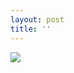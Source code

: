 ```yaml
---
layout: post
title: ''
---
```


<p class="imglist">








<a href="https://pic.superbed.cn/item/5daf4bf28b58bc7bf7c33db7.jpg" data-fancybox="images"><img src="https://pic.superbed.cn/item/5daf4bf28b58bc7bf7c33db7.jpg" /></a>
<a href="https://pic.superbed.cn/item/5daf4bf28b58bc7bf7c33dbc.jpg" data-fancybox="images"><img src="" /></a>
<a href="https://pic.superbed.cn/item/5daf4bf28b58bc7bf7c33dbf.jpg" data-fancybox="images"><img src="" /></a>
<a href="https://pic.superbed.cn/item/5daf4bf28b58bc7bf7c33dc6.jpg" data-fancybox="images"><img src="" /></a>
<a href="https://pic.superbed.cn/item/5daf4bf28b58bc7bf7c33dcd.jpg" data-fancybox="images"><img src="" /></a>
<a href="https://pic.superbed.cn/item/5daf4bf28b58bc7bf7c33dd0.jpg" data-fancybox="images"><img src="" /></a>
<a href="https://pic.superbed.cn/item/5daf4bf28b58bc7bf7c33ddb.jpg" data-fancybox="images"><img src="" /></a>
<a href="https://pic.superbed.cn/item/5daf4bf38b58bc7bf7c33de3.jpg" data-fancybox="images"><img src="" /></a>
<a href="https://pic.superbed.cn/item/5daf4bf38b58bc7bf7c33dec.jpg" data-fancybox="images"><img src="" /></a>
<a href="https://pic.superbed.cn/item/5daf4bf38b58bc7bf7c33df4.jpg" data-fancybox="images"><img src="" /></a>
<a href="https://pic.superbed.cn/item/5daf4bf38b58bc7bf7c33df9.jpg" data-fancybox="images"><img src="" /></a>
<a href="https://pic.superbed.cn/item/5daf4bf38b58bc7bf7c33e02.jpg" data-fancybox="images"><img src="" /></a>
<a href="https://pic.superbed.cn/item/5daf4bf38b58bc7bf7c33e07.jpg" data-fancybox="images"><img src="" /></a>
<a href="https://pic.superbed.cn/item/5daf4bf38b58bc7bf7c33e0e.jpg" data-fancybox="images"><img src="" /></a>
<a href="https://pic.superbed.cn/item/5daf4bf38b58bc7bf7c33e12.jpg" data-fancybox="images"><img src="" /></a>
<a href="https://pic.superbed.cn/item/5daf4bf38b58bc7bf7c33e17.jpg" data-fancybox="images"><img src="" /></a>
<a href="https://pic.superbed.cn/item/5daf4bf38b58bc7bf7c33e1a.jpg" data-fancybox="images"><img src="" /></a>
<a href="https://pic.superbed.cn/item/5daf4bf38b58bc7bf7c33e23.jpg" data-fancybox="images"><img src="" /></a>
<a href="https://pic.superbed.cn/item/5daf4bf38b58bc7bf7c33e27.jpg" data-fancybox="images"><img src="" /></a>
<a href="https://pic.superbed.cn/item/5daf4bf38b58bc7bf7c33e32.jpg" data-fancybox="images"><img src="" /></a>
<a href="https://pic.superbed.cn/item/5daf4bf38b58bc7bf7c33e38.jpg" data-fancybox="images"><img src="" /></a>
<a href="https://pic.superbed.cn/item/5daf4bf38b58bc7bf7c33e3d.jpg" data-fancybox="images"><img src="" /></a>
<a href="https://pic.superbed.cn/item/5daf4bf38b58bc7bf7c33e45.jpg" data-fancybox="images"><img src="" /></a>
<a href="https://pic.superbed.cn/item/5daf4bf38b58bc7bf7c33e48.jpg" data-fancybox="images"><img src="" /></a>
<a href="https://pic.superbed.cn/item/5daf4bf38b58bc7bf7c33e4d.jpg" data-fancybox="images"><img src="" /></a>
<a href="https://pic.superbed.cn/item/5daf4bf38b58bc7bf7c33e54.jpg" data-fancybox="images"><img src="" /></a>
<a href="https://pic.superbed.cn/item/5daf4bf38b58bc7bf7c33e57.jpg" data-fancybox="images"><img src="" /></a>
<a href="https://pic.superbed.cn/item/5daf4bf38b58bc7bf7c33e60.jpg" data-fancybox="images"><img src="" /></a>
<a href="https://pic.superbed.cn/item/5daf4bf38b58bc7bf7c33e63.jpg" data-fancybox="images"><img src="" /></a>
<a href="https://pic.superbed.cn/item/5daf4bf38b58bc7bf7c33e6b.jpg" data-fancybox="images"><img src="" /></a>
<a href="https://pic.superbed.cn/item/5daf4bf38b58bc7bf7c33e72.jpg" data-fancybox="images"><img src="" /></a>
<a href="https://pic.superbed.cn/item/5daf4bf38b58bc7bf7c33e75.jpg" data-fancybox="images"><img src="" /></a>
<a href="https://pic.superbed.cn/item/5daf4bf38b58bc7bf7c33e80.jpg" data-fancybox="images"><img src="" /></a>
<a href="https://pic.superbed.cn/item/5daf4bf38b58bc7bf7c33e87.jpg" data-fancybox="images"><img src="" /></a>
<a href="https://pic.superbed.cn/item/5daf4bf38b58bc7bf7c33e8c.jpg" data-fancybox="images"><img src="" /></a>
<a href="https://pic.superbed.cn/item/5daf4bf38b58bc7bf7c33e90.jpg" data-fancybox="images"><img src="" /></a>
<a href="https://pic.superbed.cn/item/5daf4bf38b58bc7bf7c33e98.jpg" data-fancybox="images"><img src="" /></a>
<a href="https://pic.superbed.cn/item/5daf4bf38b58bc7bf7c33e9a.jpg" data-fancybox="images"><img src="" /></a>
<a href="https://pic.superbed.cn/item/5daf4bf38b58bc7bf7c33e9c.jpg" data-fancybox="images"><img src="" /></a>
<a href="https://pic.superbed.cn/item/5daf4bf38b58bc7bf7c33ea1.jpg" data-fancybox="images"><img src="" /></a>
<a href="https://pic.superbed.cn/item/5daf4bf38b58bc7bf7c33eaa.jpg" data-fancybox="images"><img src="" /></a>
<a href="https://pic.superbed.cn/item/5daf4bf38b58bc7bf7c33eac.jpg" data-fancybox="images"><img src="" /></a>
<a href="https://pic.superbed.cn/item/5daf4bf38b58bc7bf7c33eb3.jpg" data-fancybox="images"><img src="" /></a>
<a href="https://pic.superbed.cn/item/5daf4bf38b58bc7bf7c33eb8.jpg" data-fancybox="images"><img src="" /></a>
<a href="https://pic.superbed.cn/item/5daf4bf38b58bc7bf7c33ec1.jpg" data-fancybox="images"><img src="" /></a>
<a href="https://pic.superbed.cn/item/5daf4bf38b58bc7bf7c33ec8.jpg" data-fancybox="images"><img src="" /></a>
<a href="https://pic.superbed.cn/item/5daf4bf38b58bc7bf7c33ecb.jpg" data-fancybox="images"><img src="" /></a>
<a href="https://pic.superbed.cn/item/5daf4bf38b58bc7bf7c33ed7.jpg" data-fancybox="images"><img src="" /></a>
<a href="https://pic.superbed.cn/item/5daf4bf38b58bc7bf7c33eda.jpg" data-fancybox="images"><img src="" /></a>


</p>
